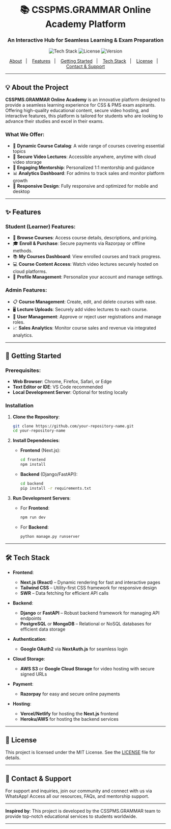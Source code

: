 

<h1 align="center">📚 CSSPMS.GRAMMAR Online Academy Platform</h1>
<h3 align="center">An Interactive Hub for Seamless Learning & Exam Preparation</h3>

<p align="center">
  <img alt="Tech Stack" src="https://img.shields.io/badge/Tech%20Stack-Next.js%20|%20Django%20|%20Tailwind%20CSS-blue?style=flat&labelColor=000000">
  <img alt="License" src="https://img.shields.io/badge/license-MIT-brightgreen?labelColor=000000">
  <img alt="Version" src="https://img.shields.io/badge/version-1.0.0-brightgreen?labelColor=000000">
</p>

<p align="center">
  <a href="#-about-the-project">About</a>&nbsp;&nbsp;&nbsp;|&nbsp;&nbsp;&nbsp;
  <a href="#-features">Features</a>&nbsp;&nbsp;&nbsp;|&nbsp;&nbsp;&nbsp;
  <a href="#-getting-started">Getting Started</a>&nbsp;&nbsp;&nbsp;|&nbsp;&nbsp;&nbsp;
  <a href="#-tech-stack">Tech Stack</a>&nbsp;&nbsp;&nbsp;|&nbsp;&nbsp;&nbsp;
  <a href="#-license">License</a>&nbsp;&nbsp;&nbsp;|&nbsp;&nbsp;&nbsp;
  <a href="#-contact-support">Contact & Support</a>
</p>

---

## 💡 About the Project

**CSSPMS.GRAMMAR Online Academy** is an innovative platform designed to provide a seamless learning experience for CSS & PMS exam aspirants. Offering high-quality educational content, secure video hosting, and interactive features, this platform is tailored for students who are looking to advance their studies and excel in their exams.

### What We Offer:

* 📖 **Dynamic Course Catalog**: A wide range of courses covering essential topics
* 🎥 **Secure Video Lectures**: Accessible anywhere, anytime with cloud video storage
* 💬 **Engaging Mentorship**: Personalized 1:1 mentorship and guidance
* 📊 **Analytics Dashboard**: For admins to track sales and monitor platform growth
* 📱 **Responsive Design**: Fully responsive and optimized for mobile and desktop

---

## ✨ Features

### Student (Learner) Features:

* 🛒 **Browse Courses**: Access course details, descriptions, and pricing.
* 🎓 **Enroll & Purchase**: Secure payments via Razorpay or offline methods.
* 📚 **My Courses Dashboard**: View enrolled courses and track progress.
* 💻 **Course Content Access**: Watch video lectures securely hosted on cloud platforms.
* 👤 **Profile Management**: Personalize your account and manage settings.

### Admin Features:

* 📋 **Course Management**: Create, edit, and delete courses with ease.
* 🖥️ **Lecture Uploads**: Securely add video lectures to each course.
* 👥 **User Management**: Approve or reject user registrations and manage roles.
* 📈 **Sales Analytics**: Monitor course sales and revenue via integrated analytics.

---

## 🚀 Getting Started

### Prerequisites:

* **Web Browser**: Chrome, Firefox, Safari, or Edge
* **Text Editor or IDE**: VS Code recommended
* **Local Development Server**: Optional for testing locally

### Installation

1. **Clone the Repository**:

   ```bash
   git clone https://github.com/your-repository-name.git
   cd your-repository-name
   ```

2. **Install Dependencies**:

   * **Frontend** (Next.js):

     ```bash
     cd frontend
     npm install
     ```
   * **Backend** (Django/FastAPI):

     ```bash
     cd backend
     pip install -r requirements.txt
     ```

3. **Run Development Servers**:

   * For **Frontend**:

     ```bash
     npm run dev
     ```
   * For **Backend**:

     ```bash
     python manage.py runserver
     ```

---

## 🛠️ Tech Stack

* **Frontend**:

  * **Next.js (React)** – Dynamic rendering for fast and interactive pages
  * **Tailwind CSS** – Utility-first CSS framework for responsive design
  * **SWR** – Data fetching for efficient API calls

* **Backend**:

  * **Django** or **FastAPI** – Robust backend framework for managing API endpoints
  * **PostgreSQL** or **MongoDB** – Relational or NoSQL databases for efficient data storage

* **Authentication**:

  * **Google OAuth2** via **NextAuth.js** for seamless login

* **Cloud Storage**:

  * **AWS S3** or **Google Cloud Storage** for video hosting with secure signed URLs

* **Payment**:

  * **Razorpay** for easy and secure online payments

* **Hosting**:

  * **Vercel/Netlify** for hosting the **Next.js** frontend
  * **Heroku/AWS** for hosting the backend services

---

## 📝 License

This project is licensed under the MIT License. See the [LICENSE](LICENSE) file for details.

---

## 🤝 Contact & Support

For support and inquiries, join our community and connect with us via WhatsApp! Access all our resources, FAQs, and mentorship support.

---

**Inspired by**: This project is developed by the CSSPMS.GRAMMAR team to provide top-notch educational services to students worldwide.

---

